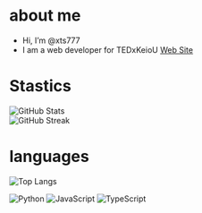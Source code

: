 # about me
- Hi, I’m @xts777
- I am a web developer for TEDxKeioU [Web Site](https://www.tedxkeiou.com/)
  
# Stastics
<img src="https://github-profile-summary-cards.vercel.app/api/cards/profile-details?username=xts777&theme=github_dark" alt="GitHub Stats" />

<div align="left">
    <img src="https://github-readme-streak-stats.herokuapp.com/?user=xts777&theme=dark" alt="GitHub Streak" />
</div>

# languages
![Top Langs](https://github-readme-stats.vercel.app/api/top-langs/?username=xts777&layout=compact&count_private=true&theme=github_dark)

![Python](https://img.shields.io/badge/Python-3776AB?style=for-the-badge&logo=python&logoColor=white)
![JavaScript](https://img.shields.io/badge/JavaScript-F7DF1E?style=for-the-badge&logo=javascript&logoColor=black)
![TypeScript](https://img.shields.io/badge/TypeScript-007ACC?style=for-the-badge&logo=typescript&logoColor=white)

<!---
xts777/xts777 is a ✨ special ✨ repository because its `README.md` (this file) appears on your GitHub profile.
You can click the Preview link to take a look at your changes.
--->
